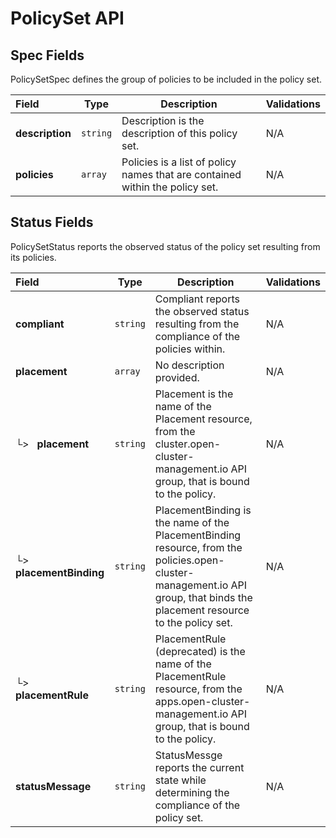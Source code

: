# PolicySet API

## Spec Fields

PolicySetSpec defines the group of policies to be included in the policy set.

| Field | Type | Description | Validations |
|:---|---|---|---|
|  **description** | `string` | Description is the description of this policy set. | N/A |
|  **policies** | `array` | Policies is a list of policy names that are contained within the policy set. | N/A |
## Status Fields

PolicySetStatus reports the observed status of the policy set resulting from its policies.

| Field | Type | Description | Validations |
|:---|---|---|---|
|  **compliant** | `string` | Compliant reports the observed status resulting from the compliance of the policies within. | N/A |
|  **placement** | `array` | No description provided. | N/A |
| └>&nbsp;&nbsp; **placement** | `string` | Placement is the name of the Placement resource, from the cluster.open-cluster-management.io API group, that is bound to the policy. | N/A |
| └>&nbsp;&nbsp; **placementBinding** | `string` | PlacementBinding is the name of the PlacementBinding resource, from the policies.open-cluster-management.io API group, that binds the placement resource to the policy set. | N/A |
| └>&nbsp;&nbsp; **placementRule** | `string` | PlacementRule (deprecated) is the name of the PlacementRule resource, from the apps.open-cluster-management.io API group, that is bound to the policy. | N/A |
|  **statusMessage** | `string` | StatusMessge reports the current state while determining the compliance of the policy set. | N/A |
